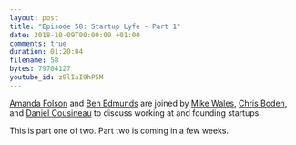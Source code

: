 ```yaml
---
layout: post
title: "Episode 58: Startup Lyfe - Part 1"
date: 2018-10-09T00:00:00 +01:00
comments: true
duration: 01:20:04
filename: 58
bytes: 79704127
youtube_id: z9lIaI9hP5M
---
```


[Amanda Folson](https://twitter.com/AmbassadorAwsum) and [Ben Edmunds](https://twitter.com/benedmunds) are joined by [Mike Wales](https://twitter.com/walesmd), [Chris Boden](https://twitter.com/boden_c), and [Daniel Cousineau](https://twitter.com/dcousineau) to discuss working at and founding startups.

This is part one of two.  Part two is coming in a few weeks.